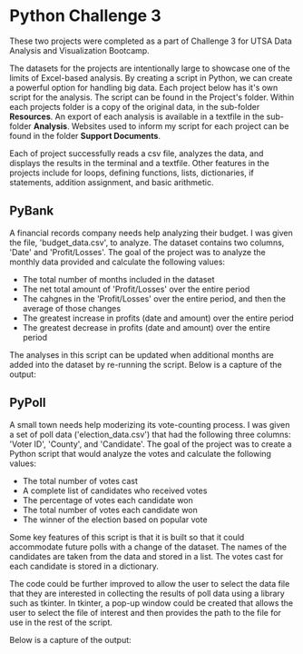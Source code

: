 # Python Challenge 3

These two projects were completed as a part of Challenge 3 for UTSA Data Analysis and Visualization Bootcamp. 

The datasets for the projects are intentionally large to showcase one of the limits of Excel-based analysis. By creating a script in Python, we can create a powerful option for handling big data. Each project below has it's own script for the analysis. The script can be found in the Project's folder. Within each projects folder is a copy of the original data, in the sub-folder **Resources**. An export of each analysis is available in a textfile in the sub-folder **Analysis**. Websites used to inform my script for each project can be found in the folder **Support Documents**.

Each of project successfully reads a csv file, analyzes the data, and displays the results in the terminal and a textfile. Other features in the projects include for loops, defining functions, lists, dictionaries, if statements, addition assignment, and basic arithmetic.

## PyBank

A financial records company needs help analyzing their budget. I was given the file, 'budget_data.csv', to analyze. The dataset contains two columns, 'Date' and 'Profit/Losses'. The goal of the project was to analyze the monthly data provided and calculate the following values: 

* The total number of months included in the dataset
* The net total amount of 'Profit/Losses' over the entire period
* The cahgnes in the 'Profit/Losses' over the entire period, and then the average of those changes
* The greatest increase in profits (date and amount) over the entire period
* The greatest decrease in profits (date and amount) over the entire period

The analyses in this script can be updated when additional months are added into the dataset by re-running the script. Below is a capture of the output:


## PyPoll

A small town needs help moderizing its vote-counting process. I was given a set of poll data ('election_data.csv') that had the following three columns: 'Voter ID', 'County', and 'Candidate'. The goal of the project was to create a Python script that would analyze the votes and calculate the following values: 

* The total number of votes cast
* A complete list of candidates who received votes
* The percentage of votes each candidate won
* The total number of votes each candidate won
* The winner of the election based on popular vote

Some key features of this script is that it is built so that it could accommodate future polls with a change of the dataset. The names of the candidates are taken from the data and stored in a list. The votes cast for each candidate is stored in a dictionary.

The code could be further improved to allow the user to select the data file that they are interested in collecting the results of poll data using a library such as tkinter. In tkinter, a pop-up window could be created that allows the user to select the file of interest and then provides the path to the file for use in the rest of the script. 

Below is a capture of the output:
